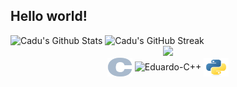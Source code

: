 ## Hello world!

<!-- estatisticas bonitas do comecço-->
<div>
<img alt="Cadu's Github Stats" width="47%" src="https://github-readme-stats.vercel.app/api?username=Mordegb&show_icons=true&theme=tokyonight&count_private=true&hide_border=false">


      

<img alt="Cadu's GitHub Streak" width="50%" src="https://github-readme-streak-stats.herokuapp.com/?user=Mordegb&theme=tokyonight&hide_border=false">  


<div align="center">
<img src="https://github-readme-stats.vercel.app/api/top-langs/?username=Mordegb&layout=compact&langs_count=10&theme=tokyonight&hide_border=false&card_width=500"/>



<!-- linguagem que eu sei-->

<div>
 <img align="center" alt="Eduardo-C" height="30" width="40" src="https://raw.githubusercontent.com/devicons/devicon/master/icons/c/c-original.svg">

<img align="center" alt="Eduardo-C++" height="30" width="40" src="https://cdn.jsdelivr.net/gh/devicons/devicon@latest/icons/cplusplus/cplusplus-original.svg" />    


<img align="center" alt="Eduardo-Python" height="30" width="40" src="https://raw.githubusercontent.com/devicons/devicon/master/icons/python/python-original.svg">



</div>

<!--
**Mordegb/Mordegb** is a ✨ _special_ ✨ repository because its `README.md` (this file) appears on your GitHub profile.

Here are some ideas to get you started:

- 🔭 I’m currently working on ...
- 🌱 I’m currently learning ...
- 👯 I’m looking to collaborate on ...
- 🤔 I’m looking for help with ...
- 💬 Ask me about ...
- 📫 How to reach me: ...
- 😄 Pronouns: ...
- ⚡ Fun fact: ...
-->
